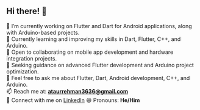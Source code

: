 ## Hi there! 👋  

🔭 I’m currently working on Flutter and Dart for Android applications, along with Arduino-based projects.  
🌱 Currently learning and improving my skills in Dart, Flutter, C++, and Arduino.  
👯 Open to collaborating on mobile app development and hardware integration projects.  
🤔 Seeking guidance on advanced Flutter development and Arduino project optimization.  
💬 Feel free to ask me about Flutter, Dart, Android development, C++, and Arduino.  
📫 Reach me at: **ataurrehman3636@gmail.com**  
💼 Connect with me on [LinkedIn](https://www.linkedin.com/in/ataurrehman-cs/)
😄 Pronouns: **He/Him**  
